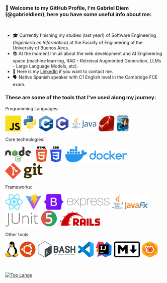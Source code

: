 ### 👋  Welcome to my GitHub Profile, I'm Gabriel Diem (@gabrieldiem), here you have some useful info about me:
<br>

- 🎓 Currently finishing my studies (last year!) of Software Engineering (<i>Ingeniería en Informática</i>) at the Faculty of Engineering of the University of Buenos Aires.
- 📚 At the moment I'm all about the web development and AI Engineering space (machine learning, RAG - Retreival Augmented Generation, LLMs - Large Language Models, etc).
- 👔 Here is my <a href="https://www.linkedin.com/in/gabriel-diem/">LinkedIn</a> if you want to contact me.
- 🗣 Native Spanish speaker with C1 English level in the Cambridge FCE exam.

### These are some of the tools that I've used along my journey:

Programming Languages:

<a href="https://en.wikipedia.org/wiki/JavaScript"><img src="./img/javascript.svg" alt="JavaScript" title="JavaScript" height=50></a>&nbsp;
<a href="https://en.wikipedia.org/wiki/Python_(programming_language)"><img src="./img/python.svg" alt="Python" title="Python" height="50"/></a>
<a href="https://en.wikipedia.org/wiki/C%2B%2B"><img src="./img/cpp.png" alt="C++" title="C++" height="50"></a>
<a href="https://en.wikipedia.org/wiki/C_(programming_language)"><img src="./img/c.svg" alt="C lang." title="C lang." height="50"></a>
<a href="https://en.wikipedia.org/wiki/Java_(programming_language)"><img src="./img/java.png" alt="Java" title="Java" height="50"></a>
<a href="https://en.wikipedia.org/wiki/Ruby_(programming_language)"><img src="./img/ruby.svg" alt="Ruby" title="Ruby" height="50"/></a>&nbsp;
<a href="https://en.wikipedia.org/wiki/Smalltalk"><img src="./img/smalltalk.png" alt="Smalltalk (Pharo)" title="Smalltalk (Pharo)" height=50></a>

Core technologies:

<a href="https://en.wikipedia.org/wiki/Node.js"><img src="./img/nodejs.png" alt="NodeJS" title="NodeJS" height=50></a>&nbsp;
<a href="https://en.wikipedia.org/wiki/HTML5"><img  src="./img/html.webp" alt="HTML5" title="HTML5" height="50"/></a>
<a href="https://en.wikipedia.org/wiki/CSS"><img src="./img/css.png" alt="CSS3" title="CSS3" height="50"/></a>&nbsp;&nbsp;
<a href="https://en.wikipedia.org/wiki/Docker_(software)"><img src="./img/docker.png" alt="Docker" title="Docker" height=50></a>&nbsp;
<a href="https://en.wikipedia.org/wiki/Git"><img src="./img/git.svg" alt="Git" title="Git" height="50"/></a>

Frameworks:

<a href="https://en.wikipedia.org/wiki/React_(JavaScript_library)"><img src="./img/reactjs.svg" alt="ReactJS" title="ReactJS" height=50></a>&nbsp;
<a href="https://vite.dev/"><img src="./img/vite.png" alt="Vite" title="Vite" height=50></a>&nbsp;
<a href="https://en.wikipedia.org/wiki/Bootstrap_(front-end_framework)"><img src="./img/bootstrap.svg" alt="Bootstrap" title="Bootstrap" height="50"/></a>&nbsp;
<a href="https://expressjs.com/"><img src="./img/expressjs.png" alt="ExpressJS" title="ExpressJS" height=50></a>
<a href="https://en.wikipedia.org/wiki/JavaFX"><img src="./img/javafx.png" alt="JavaFX" title="JavaFX" height=50></a>&nbsp;
<a href="https://en.wikipedia.org/wiki/JUnit"><img src="./img/junit.png" alt="JUnit 5" title="JUnit 5" height=50></a>&nbsp;
<a href="https://en.wikipedia.org/wiki/Ruby_on_Rails"><img src="./img/rails.svg" alt="Ruby on Rails" title="Ruby on Rails" height="50"/></a>&nbsp;

Other tools:

<a href="https://en.wikipedia.org/wiki/Linux"><img src="./img/linux.png" alt="Linux" title="Linux" height="50"/></a>
<a href="https://en.wikipedia.org/wiki/Ubuntu"><img src="./img/ubuntu.svg" alt="Ubuntu" title="Ubuntu" height="50"/></a>&nbsp;
<a href="https://en.wikipedia.org/wiki/Bash_(Unix_shell)"><img src="./img/bash.svg" alt="Bash" title="Bash" height="50"/></a>&nbsp;
<a href="https://en.wikipedia.org/wiki/Visual_Studio_Code"><img src="./img/vscode.svg" alt="VS Code" title="VS Code" height=50></a>&nbsp;
<a href="https://en.wikipedia.org/wiki/IntelliJ_IDEA"><img src="./img/intellij.svg" alt="IntelliJ Idea" title="IntelliJ Idea" height=50></a>&nbsp;
<a href="https://en.wikipedia.org/wiki/Markdown"><img src="./img/markdown.svg" alt="Markdown" title="Markdown" height="50"/></a>&nbsp;
<a href="https://www.oracle.com/java/technologies/javase/javafxscenebuilder-info.html"><img src="./img/scenebuilder.png" alt="Scene Builder" title="Scene Builder" height=50></a>

<br>

[![Top Langs](https://github-readme-stats.vercel.app/api/top-langs/?username=gabrieldiem&langs_count=10)](https://github.com/anuraghazra/github-readme-stats)
